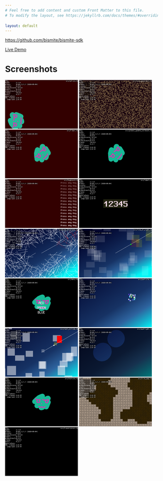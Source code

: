 ```yaml
---
# Feel free to add content and custom Front Matter to this file.
# To modify the layout, see https://jekyllrb.com/docs/themes/#overriding-theme-defaults

layout: default
---
```


<https://github.com/bismite/bismite-sdk>

[Live Demo](demos)

# Screenshots

<img src="images/action.png" width="240" height="160">
<img src="images/cave_generator.png" width="240" height="160">
<img src="images/fiber.png" width="240" height="160">
<img src="images/global_update_callback.png" width="240" height="160">
<img src="images/keyboard.png" width="240" height="160">
<img src="images/label.png" width="240" height="160">
<img src="images/line_intersect.png" width="240" height="160">
<img src="images/line_of_sight.png" width="240" height="160">
<img src="images/menu.png" width="240" height="160">
<img src="images/particle.png" width="240" height="160">
<img src="images/rect_collide.png" width="240" height="160">
<img src="images/spotlight.png" width="240" height="160">
<img src="images/texture.png" width="240" height="160">
<img src="images/tile_map.png" width="240" height="160">
<img src="images/trace-cursor.png" width="240" height="160">
